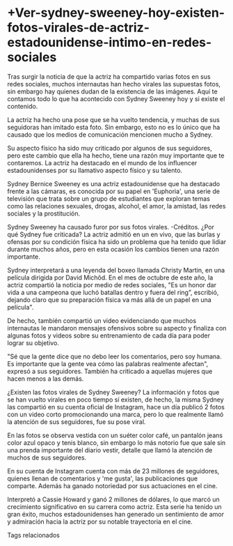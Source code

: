 # +Ver-sydney-sweeney-hoy-existen-fotos-virales-de-actriz-estadounidense-intimo-en-redes-sociales

Tras surgir la noticia de que la actriz ha compartido varias fotos en sus redes sociales, muchos internautas han hecho virales las supuestas fotos, sin embargo hay quienes dudan de la existencia de las imágenes. Aquí te contamos todo lo que ha acontecido con Sydney Sweeney hoy y si existe el contenido.

La actriz ha hecho una pose que se ha vuelto tendencia, y muchas de sus seguidoras han imitado esta foto. Sin embargo, esto no es lo único que ha causado que los medios de comunicación mencionen mucho a Sydney.

Su aspecto físico ha sido muy criticado por algunos de sus seguidores, pero este cambio que ella ha hecho, tiene una razón muy importante que te contaremos. La actriz ha destacado en el mundo de los influencer estadounidenses por su llamativo aspecto físico y su talento.

Sydney Bernice Sweeney es una actriz estadounidense que ha destacado frente a las cámaras, es conocida por su papel en 'Euphoria', una serie de televisión que trata sobre un grupo de estudiantes que exploran temas como las relaciones sexuales, drogas, alcohol, el amor, la amistad, las redes sociales y la prostitución.

Sydney Sweeney ha causado furor por sus fotos virales. -Créditos.
¿Por qué Sydney fue criticada?
La actriz admitió en un en vivo, que las burlas y ofensas por su condición física ha sido un problema que ha tenido que lidiar durante muchos años, pero en esta ocasión los cambios tienen una razón importante.

Sydney interpretará a una leyenda del boxeo llamada Christy Martin, en una película dirigida por David Michôd. En el mes de octubre de este año, la actriz compartió la noticia por medio de redes sociales, "Es un honor dar vida a una campeona que luchó batallas dentro y fuera del ring”, escribió, dejando claro que su preparación física va más allá de un papel en una película".


De hecho, también compartió un video evidenciando que muchos internautas le mandaron mensajes ofensivos sobre su aspecto y finaliza con algunas fotos y videos sobre su entrenamiento de cada día para poder lograr su objetivo.


"Sé que la gente dice que no debo leer los comentarios, pero soy humana. Es importante que la gente vea cómo las palabras realmente afectan", expresó a sus seguidores. También ha criticado a aquellas mujeres que hacen menos a las demás.

¿Existen las fotos virales de Sydney Sweeney?
La información y fotos que se han vuelto virales en poco tiempo sí existen, de hecho, la misma Sydney las compartió en su cuenta oficial de Instagram, hace un día publicó 2 fotos con un video corto promocionando una marca, pero lo que realmente llamó la atención de sus seguidores, fue su pose viral.

En las fotos se observa vestida con un suéter color café, un pantalón jeans color azul opaco y tenis blanco, sin embargo lo más notorio fue que sale sin una prenda importante del diario vestir, detalle que llamó la atención de muchos de sus seguidores.

En su cuenta de Instagram cuenta con más de 23 millones de seguidores, quienes llenan de comentarios y 'me gusta', las publicaciones que comparte. Además ha ganado notoriedad por sus actuaciones en el cine.

Interpretó a Cassie Howard y ganó 2 millones de dólares, lo que marcó un crecimiento significativo en su carrera como actriz. Esta serie ha tenido un gran éxito, muchos estadounidenses han generado un sentimiento de amor y admiración hacia la actriz por su notable trayectoria en el cine.

Tags relacionados
